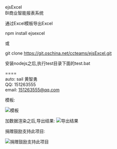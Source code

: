 ejsExcel  
BI商业智能报表系统

通过Excel模板导出Excel
   
npm install ejsexcel
 
或 

git clone https://git.oschina.net/ccteams/ejsExcel.git 

安装nodejs之后,执行test目录下面的test.bat
  
====  
auto: sail 黄智勇  
QQ: 151263555  
email: 151263555@qq.com  
  
模板:

![模板](http://dn-cnode.qbox.me/Frs_RuLXJxYQgYoIUhGJJ1zspCJE)

加数据渲染之后,导出结果:
![导出结果](http://dn-cnode.qbox.me/FnRDa5Zyjg-dI7ykCNR0T8SorWyC)

捐赠鼓励支持此项目:

![捐赠鼓励支持此项目](http://dn-cnode.qbox.me/FucPKV4XWewhakoqTSngU3AsaP0Z)